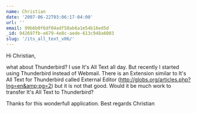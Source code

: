 ```yaml
---
name: Christian
date: '2007-06-22T03:06:17-04:00'
url: ''
email: 99b6b0f6df04adf58ab6a1e54b16ed5d
_id: 942697fb-e679-4e8c-aede-613c948a6003
slug: '/its_all_text_v06/'
---
```


Hi Christian,

what about Thunderbird? I use It's All Text all day. But recently I started
using Thunderbird instead of Webmail. There is an Extension similar to It's
All Text for Thunderbird called External Editor
(http://globs.org/articles.php?lng=en&amp;pg=2) but it is not that good. Would
it be much work to transfer It's All Text to Thunderbird?

Thanks for this wonderfull application. Best regards Christian
